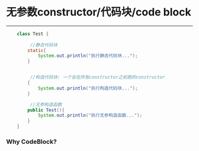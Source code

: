 #  无参数constructor/代码块/code block
---

```java
    class Test {
    
         //静态代码块
        static{
            System.out.println("执行静态代码块...");
        }


         //构造代码块: 一个会在所有constructor之前跑的constructor
        {
            System.out.println("执行构造代码块...");
        }

         //无参构造函数
        public Test(){
            System.out.println("执行无参构造函数...");
        }
    }
```
### Why CodeBlock?
